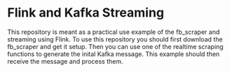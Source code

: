 # Flink and Kafka Streaming
This repository is meant as a practical use example of the fb_scraper and streaming using Flink. To use this repository you should first download the fb_scraper and get it setup. Then you can use one of the realtime scraping functions to generate the inital Kafka message. This example should then receive the message and process them.
